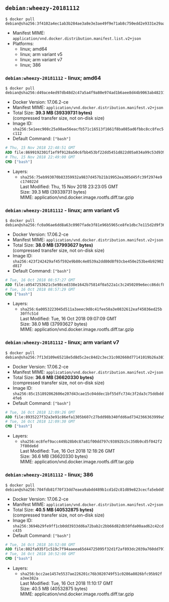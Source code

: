 ## `debian:wheezy-20181112`

```console
$ docker pull debian@sha256:3f4102a4ec1ab3b284ae3a8e3e3ae49f9e71ab8c750edd2e9331e29aaf70bc25
```

-	Manifest MIME: `application/vnd.docker.distribution.manifest.list.v2+json`
-	Platforms:
	-	linux; amd64
	-	linux; arm variant v5
	-	linux; arm variant v7
	-	linux; 386

### `debian:wheezy-20181112` - linux; amd64

```console
$ docker pull debian@sha256:d49ace4ed97db48d2c47a5a4f9a80e974ad1b6aee8d44b9063ab4823176834b5
```

-	Docker Version: 17.06.2-ce
-	Manifest MIME: `application/vnd.docker.distribution.manifest.v2+json`
-	Total Size: **39.3 MB (39339731 bytes)**  
	(compressed transfer size, not on-disk size)
-	Image ID: `sha256:5e1eec908c25a98ae56eacfb571c16513f1661f8ba085ad6fbbc8cc8fec5c112`
-	Default Command: `["bash"]`

```dockerfile
# Thu, 15 Nov 2018 22:48:51 GMT
ADD file:8699192301f1ef9f9128a50c6fbb453bf22dd5451d822d05a034a99c53d93921 in / 
# Thu, 15 Nov 2018 22:49:00 GMT
CMD ["bash"]
```

-	Layers:
	-	`sha256:75eb993070b83359932a9837d457b21b19952ea305d45fc39f2974e9c174022d`  
		Last Modified: Thu, 15 Nov 2018 23:23:05 GMT  
		Size: 39.3 MB (39339731 bytes)  
		MIME: application/vnd.docker.image.rootfs.diff.tar.gzip

### `debian:wheezy-20181112` - linux; arm variant v5

```console
$ docker pull debian@sha256:fc0a96ae6dd8a63c0907fade3f81e96b5965ce8fe1dbc7e115d2d9f36effacd7
```

-	Docker Version: 17.06.2-ce
-	Manifest MIME: `application/vnd.docker.distribution.manifest.v2+json`
-	Total Size: **38.0 MB (37993627 bytes)**  
	(compressed transfer size, not on-disk size)
-	Image ID: `sha256:423f242429af45f592e9b80c4e0539a2dd80d8f93cbe450e253be4b92902d817`
-	Default Command: `["bash"]`

```dockerfile
# Tue, 16 Oct 2018 08:57:27 GMT
ADD file:a9547253621c5e98ced338e1642b75814f0a522a1c3c2450209e6ecc86dcf865 in / 
# Tue, 16 Oct 2018 08:57:29 GMT
CMD ["bash"]
```

-	Layers:
	-	`sha256:6a0053223045d511a3aeec9d8c41fee58a3e0832612eaf45036ed25b30ffc51d`  
		Last Modified: Tue, 16 Oct 2018 09:07:09 GMT  
		Size: 38.0 MB (37993627 bytes)  
		MIME: application/vnd.docker.image.rootfs.diff.tar.gzip

### `debian:wheezy-20181112` - linux; arm variant v7

```console
$ docker pull debian@sha256:7f13d109e65218e5d8d5c2ec84d2c3ec31c002660d77141019b26a381dad3046
```

-	Docker Version: 17.06.2-ce
-	Manifest MIME: `application/vnd.docker.distribution.manifest.v2+json`
-	Total Size: **36.6 MB (36620330 bytes)**  
	(compressed transfer size, not on-disk size)
-	Image ID: `sha256:85c151892062606e207d43cae15c04ddec1bf55dfc734c3f2da3c75ddbdd4fe6`
-	Default Command: `["bash"]`

```dockerfile
# Tue, 16 Oct 2018 12:09:26 GMT
ADD file:8935227f32a3e91c86efa1305b607c27bdd98b340fdd6ad7342366363999a514 in / 
# Tue, 16 Oct 2018 12:09:30 GMT
CMD ["bash"]
```

-	Layers:
	-	`sha256:ec8fef9acc449b28b0c87a81f00dd797c93892b15c350b9cd5f042f27f80de6d`  
		Last Modified: Tue, 16 Oct 2018 12:18:26 GMT  
		Size: 36.6 MB (36620330 bytes)  
		MIME: application/vnd.docker.image.rootfs.diff.tar.gzip

### `debian:wheezy-20181112` - linux; 386

```console
$ docker pull debian@sha256:704fdb81f70f33dd7eaea9abdd489b1cd1d2c81d89e823cecfa5ebdd556dc3f3
```

-	Docker Version: 17.06.2-ce
-	Manifest MIME: `application/vnd.docker.distribution.manifest.v2+json`
-	Total Size: **40.5 MB (40532875 bytes)**  
	(compressed transfer size, not on-disk size)
-	Image ID: `sha256:3694b29fe9ff1cb0dd3933dd6a72bab2c2bb66d82db50fda00aad62c42cdc435`
-	Default Command: `["bash"]`

```dockerfile
# Tue, 16 Oct 2018 10:52:08 GMT
ADD file:802fa935f1c519c7f94aaeea65d44725095f32d1f2af893dc2039a760dd79742 in / 
# Tue, 16 Oct 2018 10:52:08 GMT
CMD ["bash"]
```

-	Layers:
	-	`sha256:bcc2ae1457e5537ae226201c76b3020749f51c0286a8026bfc95b92fa3ee382a`  
		Last Modified: Tue, 16 Oct 2018 11:10:17 GMT  
		Size: 40.5 MB (40532875 bytes)  
		MIME: application/vnd.docker.image.rootfs.diff.tar.gzip
